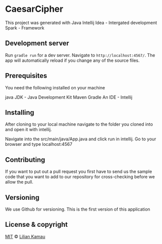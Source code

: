 # CaesarCipher

This project was generated with
Java 
Intellij Idea - Intergated development
Spark - Framework

## Development server

Run `gradle run` for a dev server. Navigate to `http://localhost:4567/`. The app will automatically reload if you change any of the source files.

## Prerequisites
You need the following installed on your machine

java
JDK - Java Development Kit
Maven
Gradle
An IDE - Intellij

## Installing
After cloning to your local machine navigate to the folder you cloned into and open it with intellij.

Navigate into the src/main/java/App.java and click run in intellij.
Go to your browser and type localhost:4567
## Contributing
If you want to put out a pull request you first have to send us the sample code that you want to add to our repository for cross-checking before we allow the pull.
## Versioning
We use Github for versioning. This is the first version of this application
## License & copyright

[MIT](https://choosealicense.com/licenses/mit/) © [Lilian Kamau](https://github.com/lilianjerikamau/lilianjerikamau.github.io)



